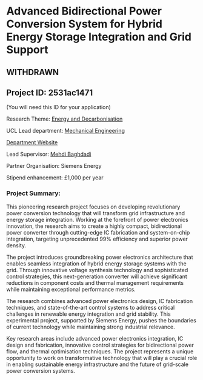 # Advanced Bidirectional Power Conversion System for Hybrid Energy Storage Integration and Grid Support

## **WITHDRAWN**

## Project ID: **2531ac1471**
(You will need this ID for your application)

Research Theme: [Energy and Decarbonisation](../themes/energy-and-decarbonisation.md)

UCL Lead department: [Mechanical Engineering](../departments/mechanical-engineering.md)

[Department Website](https://www.ucl.ac.uk/mechanical-engineering)

Lead Supervisor: [Mehdi Baghdadi](https://profiles.ucl.ac.uk/65762)

Partner Organisation: Siemens Energy

Stipend enhancement: £1,000 per year

### Project Summary:

This pioneering research project focuses on developing revolutionary power conversion technology that will transform grid infrastructure and energy storage integration. Working at the forefront of power electronics innovation, the research aims to create a highly compact, bidirectional power converter through cutting-edge IC fabrication and system-on-chip integration, targeting unprecedented 99% efficiency and superior power density.

The project introduces groundbreaking power electronics architecture that enables seamless integration of hybrid energy storage systems with the grid. Through innovative voltage synthesis technology and sophisticated control strategies, this next-generation converter will achieve significant reductions in component costs and thermal management requirements while maintaining exceptional performance metrics.

The research combines advanced power electronics design, IC fabrication techniques, and state-of-the-art control systems to address critical challenges in renewable energy integration and grid stability. This experimental project, supported by Siemens Energy, pushes the boundaries of current technology while maintaining strong industrial relevance.

Key research areas include advanced power electronics integration, IC design and fabrication, innovative control strategies for bidirectional power flow, and thermal optimisation techniques. The project represents a unique opportunity to work on transformative technology that will play a crucial role in enabling sustainable energy infrastructure and the future of grid-scale power conversion systems.
